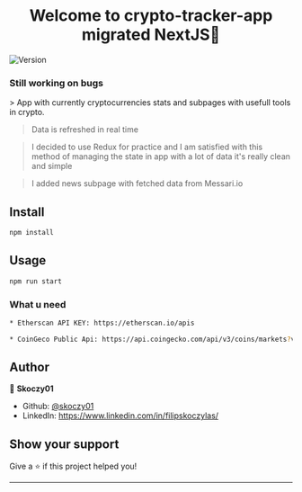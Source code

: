 <h1 align="center">Welcome to crypto-tracker-app migrated NextJS👋</h1>
<p>
  <img alt="Version" src="https://img.shields.io/badge/version-1.1-blue.svg?cacheSeconds=2592000" />
</p>
<h3>Still working on bugs</h3>
> App with currently cryptocurrencies stats and subpages with usefull tools in crypto.

> Data is refreshed in real time

> I decided to use Redux for practice and I am satisfied with this method of managing the state in app with a lot of data it's really clean and simple

> I added news subpage with fetched data from Messari.io


<!-- ### ✨ [Demo](https://cryptocurrencies-tracker-app.netlify.app/) -->

## Install

```sh
npm install
```

## Usage

```sh
npm run start
```

### What u need

```sh
* Etherscan API KEY: https://etherscan.io/apis

* CoinGeco Public Api: https://api.coingecko.com/api/v3/coins/markets?vs_currency=usd&order=market_cap_desc&per_page=50&page=1&sparkline=false&price_change_percentage=1h%2C24h%2C7d
```

## Author

👤 **Skoczy01**

- Github: [@skoczy01](https://github.com/skoczy01)
- LinkedIn: https://www.linkedin.com/in/filipskoczylas/

## Show your support

Give a ⭐️ if this project helped you!

---

